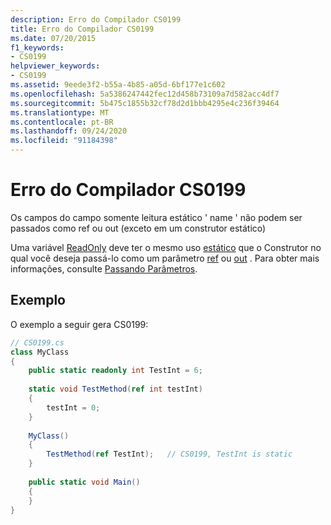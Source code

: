 ```yaml
---
description: Erro do Compilador CS0199
title: Erro do Compilador CS0199
ms.date: 07/20/2015
f1_keywords:
- CS0199
helpviewer_keywords:
- CS0199
ms.assetid: 9eede3f2-b55a-4b85-a05d-6bf177e1c602
ms.openlocfilehash: 5a5386247442fec12d458b73109a7d582acc4df7
ms.sourcegitcommit: 5b475c1855b32cf78d2d1bbb4295e4c236f39464
ms.translationtype: MT
ms.contentlocale: pt-BR
ms.lasthandoff: 09/24/2020
ms.locfileid: "91184398"
---
```

# <a name="compiler-error-cs0199"></a>Erro do Compilador CS0199

Os campos do campo somente leitura estático ' name ' não podem ser passados como ref ou out (exceto em um construtor estático)  
  
 Uma variável [ReadOnly](../language-reference/keywords/readonly.md) deve ter o mesmo uso [estático](../language-reference/keywords/static.md) que o Construtor no qual você deseja passá-lo como um parâmetro [ref](../language-reference/keywords/ref.md) ou [out](../language-reference/keywords/out-parameter-modifier.md) . Para obter mais informações, consulte [Passando Parâmetros](../programming-guide/classes-and-structs/passing-parameters.md).  
  
## <a name="example"></a>Exemplo  

 O exemplo a seguir gera CS0199:  
  
```csharp  
// CS0199.cs  
class MyClass  
{  
    public static readonly int TestInt = 6;  
  
    static void TestMethod(ref int testInt)  
    {  
        testInt = 0;  
    }  
  
    MyClass()  
    {  
        TestMethod(ref TestInt);   // CS0199, TestInt is static  
    }  
  
    public static void Main()  
    {  
    }  
}  
```
